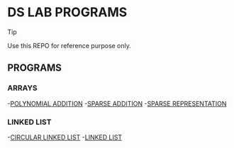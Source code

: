 # **DS LAB PROGRAMS**

> [!TIP]
> Use this REPO for reference purpose only.

## PROGRAMS

### ARRAYS
  -[POLYNOMIAL ADDITION](https://github.com/mightymonarch1438/DS-LAB-PERSONAL/blob/main/PROGRAMS/ARRAYS/poly_add.c)
  -[SPARSE ADDITION](https://github.com/mightymonarch1438/DS-LAB-PERSONAL/blob/main/PROGRAMS/ARRAYS/sparseAddition.c)
  -[SPARSE REPRESENTATION](https://github.com/mightymonarch1438/DS-LAB-PERSONAL/blob/main/PROGRAMS/ARRAYS/sparseMatrix.c)

### LINKED LIST
  -[CIRCULAR LINKED LIST](https://github.com/mightymonarch1438/DS-LAB-PERSONAL/blob/main/PROGRAMS/LINKED%20LIST/circularLinkedList.c)
  -[LINKED LIST](https://github.com/mightymonarch1438/DS-LAB-PERSONAL/blob/main/PROGRAMS/LINKED%20LIST/linkedList.c)

